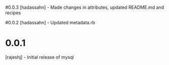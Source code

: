 #0.0.3
[hadassahn] - Made changes in attributes, updated README.md and recipes

#0.0.2
[hadassahn] - Updated metadata.rb

# 0.0.1
[rajeshj] - Initial release of mysql

